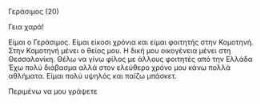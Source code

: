 
Γεράσιμος (20)

Γεια χαρά!

Είμαι ο Γεράσιμος. Είμαι είκοσι χρόνια και είμαι φοιτητής στην Κομοτηνή. Στην Κομοτηνή μένει ο θείος μου. Η δική μου οικογένεια μένει στη Θεσσαλονίκη. Θέλω να γίνω φίλος με άλλους φοιτητές από την Ελλάδα Έχω πολύ διάβασμα αλλά στον ελεύθερο χρόνο μου κάνω πολλά αθλήματα. Είμαι πολύ υψηλός και παίζω μπάσκετ.

Περιμένω να μου γράψετε